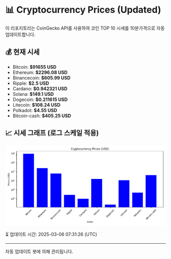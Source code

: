 
# 📊 Cryptocurrency Prices (Updated)

이 리포지토리는 CoinGecko API를 사용하여 코인 TOP 10 시세를 10분가격으로 자동 업데이트합니다.

## 💰 현재 시세
- Bitcoin: **$91655 USD**
- Ethereum: **$2296.08 USD**
- Binancecoin: **$605.99 USD**
- Ripple: **$2.5 USD**
- Cardano: **$0.942321 USD**
- Solana: **$149.1 USD**
- Dogecoin: **$0.211615 USD**
- Litecoin: **$108.24 USD**
- Polkadot: **$4.55 USD**
- Bitcoin-cash: **$405.25 USD**

## 📈 시세 그래프 (로그 스케일 적용)
![Crypto Prices](crypto_prices.png)

⏳ 업데이트 시간: 2025-03-06 07:31:26 (UTC)

---
자동 업데이트 봇에 의해 관리됩니다.
